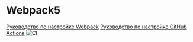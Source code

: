 # Webpack5

[Руководство по настройке Webpack](https://webpack.js.org/guides/)
[Руководство по настройке GitHub Actions](https://docs.github.com/en/actions/quickstart)
![CI](https://github.com/<IrinaOre>/<https://github.com/IrinaOre/hw1_ahjxs>/actions/workflows/web.yml/badge.svg)